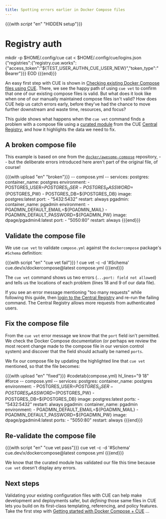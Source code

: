 ```yaml
---
title: Spotting errors earlier in Docker Compose files
---
```


{{{with _script_ "en" "HIDDEN setup"}}}
# Registry auth
mkdir -p $HOME/.config/cue
cat <<EOD > $HOME/.config/cue/logins.json
{"registries":{"registry.cue.works":{"access_token":"${TEST_USER_AUTHN_CUE_USER_NEW}","token_type":"Bearer"}}}
EOD
{{{end}}}

An easy first step with CUE is shown in
[Checking existing Docker Compose files using CUE](../checking-existing-docker-compose-files/index.md).
There, we see the happy path of using `cue vet` to confirm that one of our
existing compose files is valid.
But what does it look like when one of our manually maintained compose files
isn't valid?
How does CUE help us catch errors early, before they've had the chance to move
further downstream and waste time, resources, and focus?

This guide shows what happens when the `cue vet` command finds a problem with a
compose file using a
[curated module](../curated-module-docker-compose.md) from the
CUE [Central Registry](https://registry.cue.works),
and how it highlights the data we need to fix.

<!--more-->

## A broken compose file

This example is based on one from the
[`docker/awesome-compose`](https://github.com/docker/awesome-compose/tree/18f59bdb09ecf520dd5758fbf90dec314baec545/postgresql-pgadmin)
repository, -- but the deliberate errors introduced here aren't part of the
original file, of course!

{{{with upload "en" "broken"}}}
-- compose.yml --
services:
  postgres:
    container_name: postgres
    environment:
      - POSTGRES_USER=${POSTGRES_USER}
      - POSTGRES_PASSWORD=${POSTGRES_PW}
      - POSTGRES_DB=${POSTGRES_DB}
    image: postgres:latest
    port:
      - "5432:5432"
    restart: always
  pgadmin:
    container_name: pgadmin
    environment:
      - PGADMIN_DEFAULT_EMAIL=${PGADMIN_MAIL}
      - PGADMIN_DEFAULT_PASSWORD=${PGADMIN_PW}
    image: dpage/pgadmin4:latest
    port:
      - "5050:80"
    restart: always
{{{end}}}

## Validate the compose file

We use `cue vet` to validate `compose.yml` against the `dockercompose` package's `#Schema` definition:

{{{with script "en" "cue vet fail"}}}
! cue vet -c -d '#Schema' cue.dev/x/dockercompose@latest compose.yml
{{{end}}}

The `cue vet` command shows us two errors (`...port: field not allowed`) and tells
us the locations of each problem (lines 18 and 9 of our data file).

If you see an error message mentioning "too many requests" while following this
guide, then
[login to the Central Registry](../login-central-registry.md)
and re-run the failing command.
The Central Registry allows more requests from authenticated users.

## Fix the compose file

From the `cue vet` error message we know that the `port` field isn't permitted.
We check the Docker Compose documentation (or perhaps we review the most recent
change made to the compose file in our version control system) and discover
that the field should actually be named `ports`.

We fix our compose file by updating the highlighted line that `cue vet`
mentioned, so that the file becomes:

{{{with upload "en" "fixed"}}}
#codetab(compose.yml) hl_lines="9 18"
#force
-- compose.yml --
services:
  postgres:
    container_name: postgres
    environment:
      - POSTGRES_USER=${POSTGRES_USER}
      - POSTGRES_PASSWORD=${POSTGRES_PW}
      - POSTGRES_DB=${POSTGRES_DB}
    image: postgres:latest
    ports:
      - "5432:5432"
    restart: always
  pgadmin:
    container_name: pgadmin
    environment:
      - PGADMIN_DEFAULT_EMAIL=${PGADMIN_MAIL}
      - PGADMIN_DEFAULT_PASSWORD=${PGADMIN_PW}
    image: dpage/pgadmin4:latest
    ports:
      - "5050:80"
    restart: always
{{{end}}}

## Re-validate the compose file

{{{with script "en" "cue vet pass"}}}
cue vet -c -d '#Schema' cue.dev/x/dockercompose@latest compose.yml
{{{end}}}

We know that the curated module has validated our file this time because `cue
vet` doesn't display any errors.

## Next steps

Validating your existing configuration files with CUE can help make development
and deployments safer, but *defining* those same files in CUE lets you build on
its first-class templating, referencing, and policy features. Take the first
step with
[Getting started with Docker Compose + CUE](../getting-started-with-docker-compose-cue/index.md)
...
